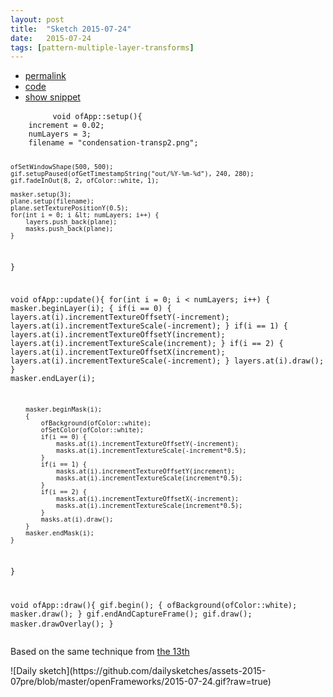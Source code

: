 ```yaml
---
layout: post
title:  "Sketch 2015-07-24"
date:   2015-07-24
tags: [pattern-multiple-layer-transforms]
---
```

<div class="code">
    <ul>
		<li><a href="{% post_url 2015-07-24-sketch %}">permalink</a></li>
		<li><a href="https://github.com/dailysketches/sketches-2015-07pre/tree/master/2015-07-24">code</a></li>
		<li><a href="#" class="snippet-button">show snippet</a></li>
	</ul>
    <pre class="snippet">
        <code class="cpp">void ofApp::setup(){
    increment = 0.02;
    numLayers = 3;
    filename = "condensation-transp2.png";

    ofSetWindowShape(500, 500);
    gif.setupPaused(ofGetTimestampString("out/%Y-%m-%d"), 240, 280);
    gif.fadeInOut(8, 2, ofColor::white, 1);

    masker.setup(3);
    plane.setup(filename);
    plane.setTexturePositionY(0.5);
    for(int i = 0; i &lt; numLayers; i++) {
        layers.push_back(plane);
        masks.push_back(plane);
    }
}

void ofApp::update(){
    for(int i = 0; i &lt; numLayers; i++) {
        masker.beginLayer(i);
        {
            if(i == 0) {
                layers.at(i).incrementTextureOffsetY(-increment);
                layers.at(i).incrementTextureScale(-increment);
            }
            if(i == 1) {
                layers.at(i).incrementTextureOffsetY(increment);
                layers.at(i).incrementTextureScale(increment);
            }
            if(i == 2) {
                layers.at(i).incrementTextureOffsetX(increment);
                layers.at(i).incrementTextureScale(-increment);
            }
            layers.at(i).draw();
        }
        masker.endLayer(i);

        masker.beginMask(i);
        {
            ofBackground(ofColor::white);
            ofSetColor(ofColor::white);
            if(i == 0) {
                masks.at(i).incrementTextureOffsetY(-increment);
                masks.at(i).incrementTextureScale(-increment*0.5);
            }
            if(i == 1) {
                masks.at(i).incrementTextureOffsetY(increment);
                masks.at(i).incrementTextureScale(increment*0.5);
            }
            if(i == 2) {
                masks.at(i).incrementTextureOffsetX(-increment);
                masks.at(i).incrementTextureScale(increment*0.5);
            }
            masks.at(i).draw();
        }
        masker.endMask(i);
    }
}

void ofApp::draw(){
    gif.begin();
    {
        ofBackground(ofColor::white);
        masker.draw();
    }
    gif.endAndCaptureFrame();
    gif.draw();
    masker.drawOverlay();
}</code>
    </pre>
</div>
<p class="description">Based on the same technique from <a href="/sketch-24-07-2013/">the 13th</a></p>
![Daily sketch](https://github.com/dailysketches/assets-2015-07pre/blob/master/openFrameworks/2015-07-24.gif?raw=true)
